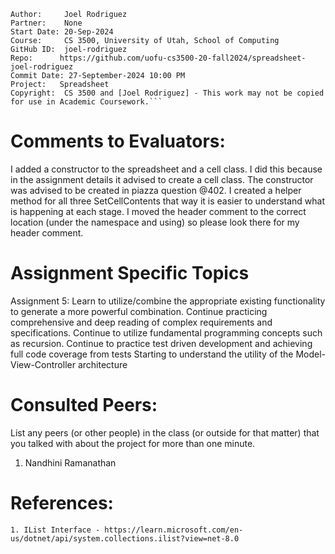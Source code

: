 ﻿```
Author:     Joel Rodriguez
Partner:    None
Start Date: 20-Sep-2024
Course:     CS 3500, University of Utah, School of Computing
GitHub ID:  joel-rodriguez
Repo:      https://github.com/uofu-cs3500-20-fall2024/spreadsheet-joel-rodriguez
Commit Date: 27-September-2024 10:00 PM
Project:   Spreadsheet
Copyright:  CS 3500 and [Joel Rodriguez] - This work may not be copied for use in Academic Coursework.```
```

# Comments to Evaluators:
I added a constructor to the spreadsheet and a cell class. I did this because in the assignment details it advised to create a cell class. The constructor 
was advised to be created in piazza question @402. I created a helper method for all three SetCellContents that way it is easier to understand what is 
happening at each stage. I moved the header comment to the correct location (under the namespace and using) so please look there for my header comment.

# Assignment Specific Topics
Assignment 5: Learn to utilize/combine the appropriate existing functionality to generate a more powerful combination.
Continue practicing comprehensive and deep reading of complex requirements and specifications. Continue to utilize fundamental 
programming concepts such as recursion. Continue to practice test driven development and achieving full code coverage from tests
Starting to understand the utility of the Model-View-Controller architecture

# Consulted Peers:

List any peers (or other people) in the class (or outside for that matter) that you talked with about the project for more than one minute.

1. Nandhini Ramanathan

# References:

    1. IList Interface - https://learn.microsoft.com/en-us/dotnet/api/system.collections.ilist?view=net-8.0
